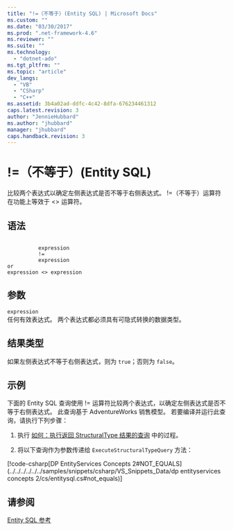 ```yaml
---
title: "!=（不等于）(Entity SQL) | Microsoft Docs"
ms.custom: ""
ms.date: "03/30/2017"
ms.prod: ".net-framework-4.6"
ms.reviewer: ""
ms.suite: ""
ms.technology: 
  - "dotnet-ado"
ms.tgt_pltfrm: ""
ms.topic: "article"
dev_langs: 
  - "VB"
  - "CSharp"
  - "C++"
ms.assetid: 3b4a02ad-ddfc-4c42-8dfa-676234461312
caps.latest.revision: 3
author: "JennieHubbard"
ms.author: "jhubbard"
manager: "jhubbard"
caps.handback.revision: 3
---
```

# !=（不等于）(Entity SQL)
比较两个表达式以确定左侧表达式是否不等于右侧表达式。 \!\=（不等于）运算符在功能上等效于 \<\> 运算符。  
  
## 语法  
  
```  
  
          expression  
          !=  
          expression  
or  
expression <> expression  
```  
  
## 参数  
 `expression`  
 任何有效表达式。 两个表达式都必须具有可隐式转换的数据类型。  
  
## 结果类型  
 如果左侧表达式不等于右侧表达式，则为 `true`；否则为 `false`。  
  
## 示例  
 下面的 Entity SQL 查询使用 \!\= 运算符比较两个表达式，以确定左侧表达式是否不等于右侧表达式。 此查询基于 AdventureWorks 销售模型。 若要编译并运行此查询，请执行下列步骤：  
  
1.  执行 [如何：执行返回 StructuralType 结果的查询](../../../../../../docs/framework/data/adonet/ef/how-to-execute-a-query-that-returns-structuraltype-results.md) 中的过程。  
  
2.  将以下查询作为参数传递给 `ExecuteStructuralTypeQuery` 方法：  
  
 [!code-csharp[DP EntityServices Concepts 2#NOT_EQUALS](../../../../../../samples/snippets/csharp/VS_Snippets_Data/dp entityservices concepts 2/cs/entitysql.cs#not_equals)]  
  
## 请参阅  
 [Entity SQL 参考](../../../../../../docs/framework/data/adonet/ef/language-reference/entity-sql-reference.md)